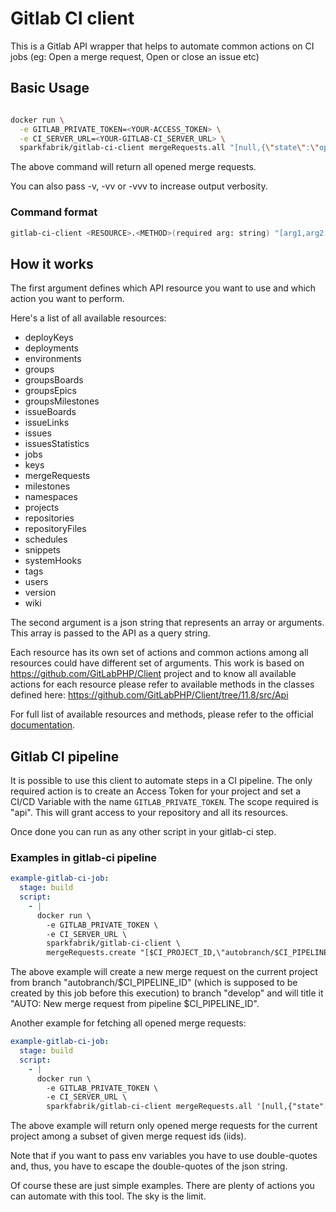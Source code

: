 # Gitlab CI client

This is a Gitlab API wrapper that helps to automate common actions on CI jobs (eg: Open a merge request, Open or close an issue etc)

## Basic Usage

```bash

docker run \
  -e GITLAB_PRIVATE_TOKEN=<YOUR-ACCESS_TOKEN> \
  -e CI_SERVER_URL=<YOUR-GITLAB-CI_SERVER_URL> \
  sparkfabrik/gitlab-ci-client mergeRequests.all "[null,{\"state\":\"opened\"}]"
```
The above command will return all opened merge requests.

You can also pass -v, -vv or -vvv to increase output verbosity.

### Command format

```bash
gitlab-ci-client <RESOURCE>.<METHOD>(required arg: string) "[arg1,arg2,...,argN]" (optional arg: array of arguments as json string)
```

## How it works
The first argument defines which API resource you want to use and which action you want to perform.

Here's a list of all available resources:
- deployKeys
- deployments
- environments
- groups
- groupsBoards
- groupsEpics
- groupsMilestones
- issueBoards
- issueLinks
- issues
- issuesStatistics
- jobs
- keys
- mergeRequests
- milestones
- namespaces
- projects
- repositories
- repositoryFiles
- schedules
- snippets
- systemHooks
- tags
- users
- version
- wiki

The second argument is a json string that represents an array or arguments.
This array is passed to the API as a query string.


Each resource has its own set of actions and common actions among all resources could have different set of arguments.
This work is based on https://github.com/GitLabPHP/Client project and to know all available actions for 
each resource please refer to available methods in the classes defined here: https://github.com/GitLabPHP/Client/tree/11.8/src/Api

For full list of available resources and methods,
please refer to the official [documentation](https://docs.gitlab.com/ee/api/).

## Gitlab CI pipeline
It is possible to use this client to automate steps in a CI pipeline. The only required action is to 
create an Access Token for your project and set a CI/CD Variable with the name `GITLAB_PRIVATE_TOKEN`. The scope required is "api".
This will grant access to your repository and all its resources.

Once done you can run as any other script in your gitlab-ci step.
### Examples in gitlab-ci pipeline
```yaml
example-gitlab-ci-job:
  stage: build
  script:
    - |
      docker run \
        -e GITLAB_PRIVATE_TOKEN \
        -e CI_SERVER_URL \
        sparkfabrik/gitlab-ci-client \
        mergeRequests.create "[$CI_PROJECT_ID,\"autobranch/$CI_PIPELINE_ID\",\"develop\",\"AUTO: New merge request from pipeline $CI_PIPELINE_ID\"]"
```
The above example will create a new merge request on the current project from branch "autobranch/$CI_PIPELINE_ID"
(which is supposed to be created by this job before this execution) to branch "develop" and will title it "AUTO: New merge request from pipeline $CI_PIPELINE_ID".

Another example for fetching all opened merge requests:
```yaml
example-gitlab-ci-job:
  stage: build
  script:
    - |
      docker run \
        -e GITLAB_PRIVATE_TOKEN \
        -e CI_SERVER_URL \
        sparkfabrik/gitlab-ci-client mergeRequests.all '[null,{"state":"opened","iids":[123,456]}]'
```
The above example will return only opened merge requests for the current project among a subset of given merge request ids (iids).


Note that if you want to pass env variables you have to use double-quotes and, thus, you have to escape the double-quotes of the json string.


Of course these are just simple examples. There are plenty of actions you can automate with this tool. The sky is the limit.
